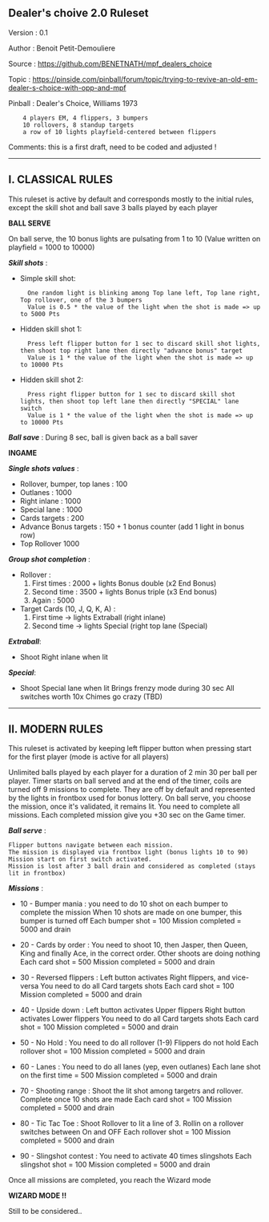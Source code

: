 Dealer's choive 2.0 Ruleset
---------------------------

Version : 0.1

Author : Benoit Petit-Demouliere

Source : https://github.com/BENETNATH/mpf_dealers_choice

Topic : https://pinside.com/pinball/forum/topic/trying-to-revive-an-old-em-dealer-s-choice-with-opp-and-mpf

Pinball : Dealer's Choice, Williams 1973

        4 players EM, 4 flippers, 3 bumpers
        10 rollovers, 8 standup targets
        a row of 10 lights playfield-centered between flippers

Comments: this is a first draft, need to be coded and adjusted !

---------------------------
I. CLASSICAL RULES
---------------------------
This ruleset is active by default and corresponds mostly to the initial rules, except the skill shot and ball save
3 balls played by each player

**BALL SERVE**

On ball serve, the 10 bonus lights are pulsating from 1 to 10 (Value written on playfield = 1000 to 10000)

***Skill shots*** :
* Simple skill shot:

        One random light is blinking among Top lane left, Top lane right, Top rollover, one of the 3 bumpers
        Value is 0.5 * the value of the light when the shot is made => up to 5000 Pts

* Hidden skill shot 1:

        Press left flipper button for 1 sec to discard skill shot lights, then shoot top right lane then directly "advance bonus" target
        Value is 1 * the value of the light when the shot is made => up to 10000 Pts

* Hidden skill shot 2:

        Press right flipper button for 1 sec to discard skill shot lights, then shoot top left lane then directly "SPECIAL" lane switch
        Value is 1 * the value of the light when the shot is made => up to 10000 Pts

***Ball save*** :
        During 8 sec, ball is given back as a ball saver

**INGAME**

***Single shots values*** :
- Rollover, bumper, top lanes : 100
- Outlanes : 		1000
- Right inlane : 	1000
- Special lane : 	1000
- Cards targets : 	200
- Advance Bonus targets : 150 + 1 bonus counter (add 1 light in bonus row)
- Top Rollover 		1000

***Group shot completion*** :
- Rollover :
    1. First times : 	2000 + lights Bonus double (x2 End Bonus)
	2. Second time : 	3500 + lights Bonus triple (x3 End bonus)
	3. Again : 			5000
- Target Cards (10, J, Q, K, A) :
	1. First time -> lights Extraball (right inlane)
	2. Second time -> lights Special (right top lane (Special)

***Extraball***:
- Shoot Right inlane when lit

***Special***: 
- Shoot Special lane when lit
	    Brings frenzy mode during 30 sec
	    All switches worth 10x
	    Chimes go crazy (TBD)
	
---------------------------
II. MODERN RULES
---------------------------
This ruleset is activated by keeping left flipper button when pressing start for the first player (mode is active for all players)

Unlimited balls played by each player for a duration of 2 min 30 per ball per player.
Timer starts on ball served and at the end of the timer, coils are turned off
9 missions to complete. They are off by default and represented by the lights in frontbox used for bonus lottery.
On ball serve, you choose the mission, once it's validated, it remains lit.
You need to complete all missions.
Each completed mission give you +30 sec on the Game timer.

***Ball serve*** :

    Flipper buttons navigate between each mission. 
    The mission is displayed via frontbox light (bonus lights 10 to 90)
    Mission start on first switch activated.
    Mission is lost after 3 ball drain and considered as completed (stays lit in frontbox)

***Missions*** :
* 10 - Bumper mania :
        you need to do 10 shot on each bumper to complete the mission
        When 10 shots are made on one bumper, this bumper is turned off
        Each bumper shot = 100
        Mission completed = 5000 and drain

* 20 - Cards by order :
        You need to shoot 10, then Jasper, then Queen, King and finally Ace, in the correct order.
        Other shoots are doing nothing
        Each card shot = 500
        Mission completed = 5000 and drain

* 30 - Reversed flippers :
        Left button activates Right flippers, and vice-versa
        You need to do all Card targets shots
        Each card shot = 100
        Mission completed = 5000 and drain

* 40 - Upside down :
        Left button activates Upper flippers
        Right button activates Lower flippers
        You need to do all Card targets shots
        Each card shot = 100
        Mission completed = 5000 and drain

* 50 - No Hold :
        You need to do all rollover (1-9)
        Flippers do not hold
        Each rollover shot = 100
        Mission completed = 5000 and drain

* 60 - Lanes :
        You need to do all lanes (yep, even outlanes)
        Each lane shot on the first time = 500
        Mission completed = 5000 and drain

* 70 -  Shooting range :
        Shoot the lit shot among targetrs and rollover. Complete once 10 shots are made
        Each card shot = 100
        Mission completed = 5000 and drain

* 80 - Tic Tac Toe :
        Shoot Rollover to lit a line of 3. 
        Rollin on a rollover switches between On and OFF
        Each rollover shot = 100
        Mission completed = 5000 and drain

* 90 - Slingshot contest :
        You need to activate 40 times slingshots
        Each slingshot shot = 100
        Mission completed = 5000 and drain


Once all missions are completed, you reach the Wizard mode

**WIZARD MODE !!**

Still to be considered..
